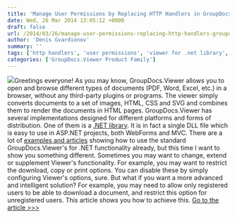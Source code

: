 ```yaml
---
title: 'Manage User Permissions by Replacing HTTP Handlers in GroupDocs.Viewer for .NET Library'
date: Wed, 26 Mar 2014 13:05:12 +0000
draft: false
url: /2014/03/26/manage-user-permissions-replacing-http-handlers-groupdocs-viewer-net-library/
author: 'Denis Gvardionov'
summary: ''
tags: ['http handlers', 'user permissions', 'viewer for .net library', 'zArchive']
categories: ['GroupDocs.Viewer Product Family']
---
```


![](https://blog.groupdocs.com/wp-content/uploads/sites/4/2014/03/GD_VWR_NETIcon_114.png)Greetings everyone! As you may know, GroupDocs.Viewer allows you to open and browse different types of documents (PDF, Word, Excel, etc.) in a browser, without any third-party plugins or programs. The viewer simply converts documents to a set of images, HTML, CSS and SVG and combines them to render the documents in HTML pages. GroupDocs.Viewer has several implementations designed for different platforms and forms of distribution. One of them is a [.NET library](http://groupdocs.com/dot-net/document-viewer-library). It is in fact a single DLL file which is easy to use in ASP.NET projects, both WebForms and MVC. There are a lot of [examples and articles](https://docs.groupdocs.com/viewer/net) showing how to use the standard GroupDocs.Viewer's for .NET functionality already, but this time I want to show you something different. Sometimes you may want to change, extend or supplement Viewer's functionality. For example, you may want to restrict the download, copy or print options. You can disable these by simply configuring Viewer's options, sure. But what if you want a more advanced and intelligent solution? For example, you may need to allow only registered users to be able to download a document, and restrict this option for unregistered users. This article shows you how to achieve this. [Go to the article >>>](https://docs.groupdocs.com/viewer/net)





